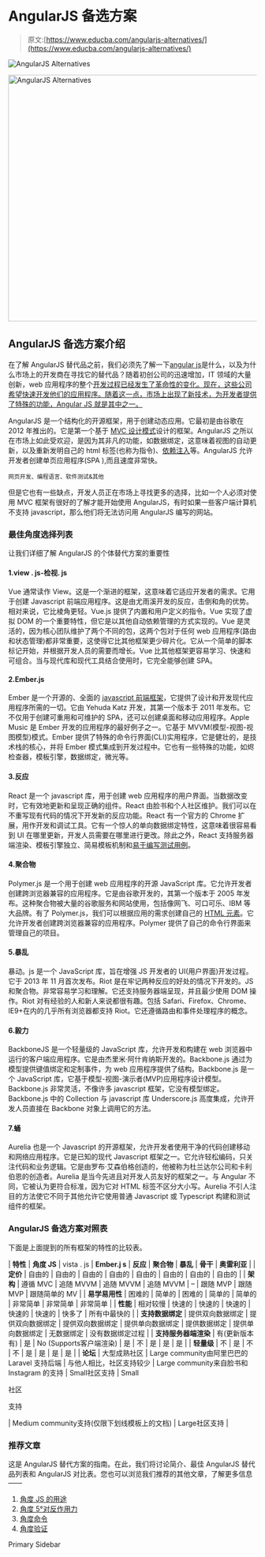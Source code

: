 # AngularJS 备选方案

> 原文:[https://www.educba.com/angularjs-alternatives/](https://www.educba.com/angularjs-alternatives/)

![AngularJS Alternatives](../Images/130d504bb1c02ea30c193b347a26877b.png)

<noscript><img class="alignnone size-full wp-image-195713" src="../Images/130d504bb1c02ea30c193b347a26877b.png" alt="AngularJS Alternatives" width="900" height="500" data-original-src="https://cdn.educba.com/academy/wp-content/uploads/2019/07/AngularJS-Alternatives.png"/></noscript>

## AngularJS 备选方案介绍

在了解 AngularJS 替代品之前，我们必须先了解一下[angular js](https://www.educba.com/what-is-angularjs/)是什么，以及为什么市场上的开发商在寻找它的替代品？随着初创公司的迅速增加，IT 领域的大量创新，web 应用程序的整个[开发过程已经发生了革命性的变化。现在，这些公司希望快速开发他们的应用程序。随着这一点，市场上出现了新技术，为开发者提供了特殊的功能，Angular JS 就是其中之一。](https://www.educba.com/what-is-web-application/)

AngularJS 是一个结构化的开源框架，用于创建动态应用。它最初是由谷歌在 2012 年推出的。它是第一个基于 [MVC 设计模式](https://www.educba.com/what-is-mvc-design-pattern/)设计的框架。AngularJS 之所以在市场上如此受欢迎，是因为其非凡的功能，如数据绑定，这意味着视图的自动更新，以及重新发明自己的 html 标签(也称为指令)、[依赖注入](https://www.educba.com/dependency-injection-in-spring/)等。AngularJS 允许开发者创建单页应用程序(SPA ),而且速度非常快。

<small>网页开发、编程语言、软件测试&其他</small>

但是它也有一些缺点，开发人员正在市场上寻找更多的选择，比如一个人必须对使用 MVC 框架有很好的了解才能开始使用 AngularJS，有时如果一些客户端计算机不支持 javascript，那么他们将无法访问用 AngularJS 编写的网站。

### 最佳角度选择列表

让我们详细了解 AngularJS 的个体替代方案的重要性

#### 1.view . js-检视. js

Vue 通常读作 View。这是一个渐进的框架，这意味着它适应开发者的需求。它用于创建 Javascript 前端应用程序。这是由尤雨溪开发的反应，击倒和角的优势。相对来说，它比棱角更轻。Vue.js 提供了内置和用户定义的指令。Vue 实现了虚拟 DOM 的一个重要特性，但它是以其他自动依赖管理的方式实现的。Vue 是灵活的，因为核心团队维护了两个不同的包，这两个包对于任何 web 应用程序(路由和状态管理)都非常重要，这使得它比其他框架更少碎片化。它从一个简单的脚本标记开始，并根据开发人员的需要而增长。Vue 比其他框架更容易学习、快速和可组合。当与现代库和现代工具结合使用时，它完全能够创建 SPA。

#### 2.Ember.js

Ember 是一个开源的、全面的 [javascript 前端框架](https://www.educba.com/what-javascript-can-do/)，它提供了设计和开发现代应用程序所需的一切。它由 Yehuda Katz 开发，其第一个版本于 2011 年发布。它不仅用于创建可重用和可维护的 SPA，还可以创建桌面和移动应用程序。Apple Music 是 Ember 开发的应用程序的最好例子之一。它基于 MVVM(模型-视图-视图模型)模式。Ember 提供了特殊的命令行界面(CLI)实用程序，它是健壮的，是技术栈的核心，并将 Ember 模式集成到开发过程中。它也有一些特殊的功能，如烬检查器，模板引擎，数据绑定，微光等。

#### 3.反应

React 是一个 javascript 库，用于创建 web 应用程序的用户界面。当数据改变时，它有效地更新和呈现正确的组件。React 由脸书和个人社区维护。我们可以在不重写现有代码的情况下开发新的反应功能。React 有一个官方的 Chrome 扩展，用作开发和调试工具。它有一个惊人的单向数据绑定特性，这意味着很容易看到 UI 在哪里更新，开发人员需要在哪里进行更改。除此之外，React 支持服务器端渲染、模板引擎独立、简易模板机制和[易于编写测试用例](https://www.educba.com/how-to-write-test-case/)。

#### 4.聚合物

Polymer.js 是一个用于创建 web 应用程序的开源 JavaScript 库。它允许开发者创建跨浏览器兼容的应用程序。它是由谷歌开发的，其第一个版本于 2005 年发布。这种聚合物被大量的谷歌服务和网站使用，包括像网飞、可口可乐、IBM 等大品牌。有了 Polymer.js，我们可以根据应用的需求创建自己的 [HTML 元素](https://www.educba.com/basic-html-tags/)。它允许开发者创建跨浏览器兼容的应用程序。Polymer 提供了自己的命令行界面来管理自己的项目。

#### 5.暴乱

暴动。js 是一个 JavaScript 库，旨在增强 JS 开发者的 UI(用户界面)开发过程。它于 2013 年 11 月首次发布。Riot 是在牢记两种反应的好处的情况下开发的。JS 和聚合物。非常容易学习和理解。它还支持服务器端呈现，并且最少使用 DOM 操作。Riot 对有经验的人和新人来说都很有趣。包括 Safari、Firefox、Chrome、IE9+在内的几乎所有浏览器都支持 Riot。它还遵循路由和事件处理程序的概念。

#### 6.毅力

BackboneJS 是一个轻量级的 JavaScript 库，允许开发和构建在 web 浏览器中运行的客户端应用程序。它是由杰里米·阿什肯纳斯开发的。Backbone.js 通过为模型提供键值绑定和定制事件，为 web 应用程序提供了结构。Backbone.js 是一个 JavaScript 库，它基于模型-视图-演示者(MVP)应用程序设计模型。Backbone.js 非常灵活，不像许多 javascript 框架，它没有模型绑定。Backbone.js 中的 Collection 与 javascript 库 Underscore.js 高度集成，允许开发人员直接在 Backbone 对象上调用它的方法。

#### 7.蛹

Aurelia 也是一个 Javascript 的开源框架，允许开发者使用干净的代码创建移动和网络应用程序。它是已知的现代 Javascript 框架之一。它允许轻松编码，只关注代码和业务逻辑。它是由罗布·艾森伯格创造的，他被称为杜兰达尔公司和卡利伯恩的创造者。Aurelia 是当今先进且对开发人员友好的框架之一。与 Angular 不同，它被认为更符合标准，因为它对 HTML 标签不区分大小写。Aurelia 不引人注目的方法使它不同于其他允许它使用普通 Javascript 或 Typescript 构建和测试组件的框架。

### AngularJS 备选方案对照表

下面是上面提到的所有框架的特性的比较表。

| **特性** | **角度 JS** | vista . js | **Ember.j s** | **反应** | **聚合物** | **暴乱** | **骨干** | **奥雷利亚** |
| **定价** | 自由的 | 自由的 | 自由的 | 自由的 | 自由的 | 自由的 | 自由的 | 自由的 |
| **架构** | 遵循 MVC | 追随 MVVM | 追随 MVVM | 追随 MVVM | – | 跟随 MVP | 跟随 MVP | 跟随简单的 MV |
| **易学易用性** | 困难的 | 简单的 | 困难的 | 简单的 | 简单的 | 非常简单 | 非常简单 | 非常简单 |
| **性能** | 相对较慢 | 快速的 | 快速的 | 快速的 | 快速的 | 快速的 | 快多了 | 所有中最快的 |
| **支持数据绑定** | 提供双向数据绑定 | 提供双向数据绑定 | 提供双向数据绑定 | 提供单向数据绑定 | 提供数据绑定 | 提供单向数据绑定 | 无数据绑定 | 没有数据绑定过程 |
| **支持服务器端渲染** | 有(更新版本有) | 是 | No (Supports客户端渲染) | 是 | 不 | 是 | 是 | 是 |
| **轻量级** | 不 | 是 | 不 | 不 | 是 | 是 | 是 | 是 |
| **论坛** | 大型成熟社区 | Large community由阿里巴巴的 Laravel 支持后端 | 与他人相比，社区支持较少 | Large community来自脸书和 Instagram 的支持 | Small社区支持 | Small

社区

支持

 | Medium community支持(仅限下划线模板上的文档) | Large社区支持 |

### 推荐文章

这是 AngularJS 替代方案的指南。在此，我们将讨论简介、最佳 AngularJS 替代品列表和 AngularJS 对比表。您也可以浏览我们推荐的其他文章，了解更多信息——

1.  [角度 JS 的用途](https://www.educba.com/uses-of-angular-js/)
2.  [角度 5°对反作用力](https://www.educba.com/angular-5-vs-react/)
3.  [角度命令](https://www.educba.com/angular-commands/)
4.  [角度验证](https://www.educba.com/angularjs-validation/)

<footer class="entry-footer">

<aside class="sidebar sidebar-primary widget-area" role="complementary" aria-label="Primary Sidebar">Primary Sidebar</aside>

</footer>